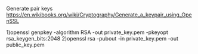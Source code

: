 Generate pair keys
https://en.wikibooks.org/wiki/Cryptography/Generate_a_keypair_using_OpenSSL

1)openssl genpkey -algorithm RSA -out private_key.pem -pkeyopt rsa_keygen_bits:2048
2)openssl rsa -pubout -in private_key.pem -out public_key.pem